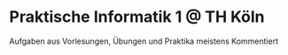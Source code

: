 # Praktische Informatik 1 @ TH Köln

Aufgaben aus Vorlesungen, Übungen und Praktika meistens Kommentiert

